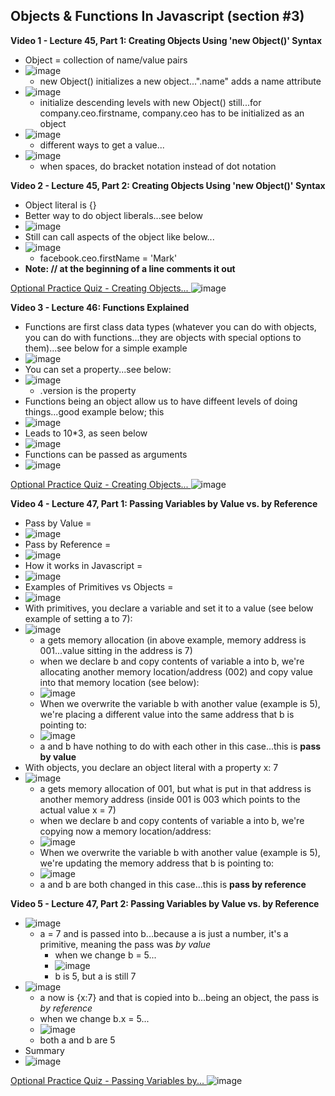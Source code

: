 ## Objects & Functions In Javascript (section #3)

**Video 1 - Lecture 45, Part 1: Creating Objects Using 'new Object()' Syntax**
- Object = collection of name/value pairs
- ![image](https://github.com/user-attachments/assets/3adcccb9-bb9c-44e0-bf7f-63856bfa7344)
  - new Object() initializes a new object...".name" adds a name attribute
- ![image](https://github.com/user-attachments/assets/3b7252e3-f679-4966-94d8-774d80e237e2)
  - initialize descending levels with new Object() still...for company.ceo.firstname, company.ceo has to be initialized as an object
- ![image](https://github.com/user-attachments/assets/70c74a42-675f-40cb-a5fe-c7f60cdb4f50)
  - different ways to get a value...
- ![image](https://github.com/user-attachments/assets/5bc9febe-3dab-400c-93f5-920ead4970c5)
  - when spaces, do bracket notation instead of dot notation

**Video 2 - Lecture 45, Part 2: Creating Objects Using 'new Object()' Syntax**
- Object literal is {}
- Better way to do object liberals...see below
- ![image](https://github.com/user-attachments/assets/c19610b0-fc85-4926-873d-d5dd0cb0311c)
- Still can call aspects of the object like below...
- ![image](https://github.com/user-attachments/assets/c1b0f8f3-d3b1-4fa4-a865-ef5c7eb2a2c7)
  - facebook.ceo.firstName = 'Mark'
- **Note: // at the beginning of a line comments it out**

<ins> Optional Practice Quiz - Creating Objects... </ins>
![image](https://github.com/user-attachments/assets/9cfb97de-dd85-43d9-9a35-1ba09e05fefb)

**Video 3 - Lecture 46: Functions Explained**
- Functions are first class data types (whatever you can do with objects, you can do with functions...they are objects with special options to them)...see below for a simple example
- ![image](https://github.com/user-attachments/assets/a7e571ab-d963-40e3-8480-fc7b5a220c7e)
- You can set a property...see below:
- ![image](https://github.com/user-attachments/assets/a23b63a8-1654-4578-af68-2a2449db5583)
  - .version is the property
- Functions being an object allow us to have diffeent levels of doing things...good example below; this
- ![image](https://github.com/user-attachments/assets/0c916a5c-f776-47e6-acd8-eae851c90529)
- Leads to 10*3, as seen below
- ![image](https://github.com/user-attachments/assets/61ad90bb-f662-4025-abb5-995d57f2b547)
- Functions can be passed as arguments
- ![image](https://github.com/user-attachments/assets/d01192af-05d9-4424-b8b6-d3c570bcf6d5)

<ins> Optional Practice Quiz - Creating Objects... </ins>
![image](https://github.com/user-attachments/assets/6b301a2c-e956-438f-b2b1-430f3a6aec22)

**Video 4 - Lecture 47, Part 1: Passing Variables by Value vs. by Reference**
- Pass by Value =
- ![image](https://github.com/user-attachments/assets/7bb8e783-a317-4fb1-85ec-3829c95348cb)
- Pass by Reference =
- ![image](https://github.com/user-attachments/assets/133f7a0f-ea3a-47cb-a104-bd631e53f525)
- How it works in Javascript =
- ![image](https://github.com/user-attachments/assets/3e765cee-4203-400b-8947-5566d43b7cb4)
- Examples of Primitives vs Objects =
- ![image](https://github.com/user-attachments/assets/671797df-25d0-4e3c-85f7-6b7ab095a804)
- With primitives, you declare a variable and set it to a value (see below example of setting a to 7):
- ![image](https://github.com/user-attachments/assets/ca828a61-908a-493a-9289-af9cbb846b06)
  - a gets memory allocation (in above example, memory address is 001...value sitting in the address is 7)
  - when we declare b and copy contents of variable a into b, we're allocating another memory location/address (002) and copy value into that memory location (see below):
  - ![image](https://github.com/user-attachments/assets/5366f79e-0809-4812-b88a-af7673fff88a)
  - When we overwrite the variable b with another value (example is 5), we're placing a different value into the same address that b is pointing to:
  - ![image](https://github.com/user-attachments/assets/7745afd7-ba8a-4207-9d87-d8db5a873096)
  - a and b have nothing to do with each other in this case...this is **pass by value**
- With objects, you declare an object literal with a property x: 7
- ![image](https://github.com/user-attachments/assets/1a8afd9b-3706-47e5-8750-71eadb367688)
  - a gets memory allocation of 001, but what is put in that address is another memory address (inside 001 is 003 which points to the actual value x = 7)
  - when we declare b and copy contents of variable a into b, we're copying now a memory location/address:
  - ![image](https://github.com/user-attachments/assets/c40eab13-62b5-4fda-a9f5-746644a26a04)
  - When we overwrite the variable b with another value (example is 5), we're updating the memory address that b is pointing to:
  - ![image](https://github.com/user-attachments/assets/e2e9cbb8-00f6-4c95-8818-c06b2ad7dd77)
  - a and b are both changed in this case...this is **pass by reference**

**Video 5 - Lecture 47, Part 2: Passing Variables by Value vs. by Reference**
- ![image](https://github.com/user-attachments/assets/bed695ef-d56c-43e0-88d9-30da26f7492c)
  - a = 7 and is passed into b...because a is just a number, it's a primitive, meaning the pass was *by value*
    - when we change b = 5...
    - ![image](https://github.com/user-attachments/assets/ffd0ecc9-2851-4105-838f-f115b32d404b)
    - b is 5, but a is still 7
- ![image](https://github.com/user-attachments/assets/99314090-c8a8-4197-9016-aa7792548e77)
  - a now is {x:7} and that is copied into b...being an object, the pass is _by reference_
  - when we change b.x = 5...
  - ![image](https://github.com/user-attachments/assets/8688a9a7-909d-4a24-a4fb-65973af6084a)
  - both a and b are 5
- Summary
- ![image](https://github.com/user-attachments/assets/66a50235-8f02-4c2f-9cdc-21c06e8759c2)

<ins> Optional Practice Quiz - Passing Variables by... </ins>
![image](https://github.com/user-attachments/assets/dfcdb37c-96f5-46b2-9f72-15fd61fc2ccc)









